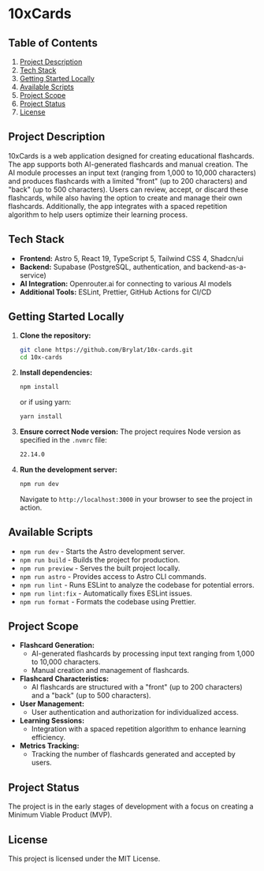 # 10xCards

## Table of Contents

1. [Project Description](#project-description)
2. [Tech Stack](#tech-stack)
3. [Getting Started Locally](#getting-started-locally)
4. [Available Scripts](#available-scripts)
5. [Project Scope](#project-scope)
6. [Project Status](#project-status)
7. [License](#license)

## Project Description

10xCards is a web application designed for creating educational flashcards. The app supports both AI-generated flashcards and manual creation. The AI module processes an input text (ranging from 1,000 to 10,000 characters) and produces flashcards with a limited "front" (up to 200 characters) and "back" (up to 500 characters). Users can review, accept, or discard these flashcards, while also having the option to create and manage their own flashcards. Additionally, the app integrates with a spaced repetition algorithm to help users optimize their learning process.

## Tech Stack

- **Frontend:** Astro 5, React 19, TypeScript 5, Tailwind CSS 4, Shadcn/ui
- **Backend:** Supabase (PostgreSQL, authentication, and backend-as-a-service)
- **AI Integration:** Openrouter.ai for connecting to various AI models
- **Additional Tools:** ESLint, Prettier, GitHub Actions for CI/CD

## Getting Started Locally

1. **Clone the repository:**
   ```bash
   git clone https://github.com/Brylat/10x-cards.git
   cd 10x-cards
   ```
2. **Install dependencies:**
   ```bash
   npm install
   ```
   or if using yarn:
   ```bash
   yarn install
   ```
3. **Ensure correct Node version:**
   The project requires Node version as specified in the `.nvmrc` file:
   ```bash
   22.14.0
   ```
4. **Run the development server:**
   ```bash
   npm run dev
   ```
   Navigate to `http://localhost:3000` in your browser to see the project in action.

## Available Scripts

- `npm run dev` - Starts the Astro development server.
- `npm run build` - Builds the project for production.
- `npm run preview` - Serves the built project locally.
- `npm run astro` - Provides access to Astro CLI commands.
- `npm run lint` - Runs ESLint to analyze the codebase for potential errors.
- `npm run lint:fix` - Automatically fixes ESLint issues.
- `npm run format` - Formats the codebase using Prettier.

## Project Scope

- **Flashcard Generation:**
  - AI-generated flashcards by processing input text ranging from 1,000 to 10,000 characters.
  - Manual creation and management of flashcards.
- **Flashcard Characteristics:**
  - AI flashcards are structured with a "front" (up to 200 characters) and a "back" (up to 500 characters).
- **User Management:**
  - User authentication and authorization for individualized access.
- **Learning Sessions:**
  - Integration with a spaced repetition algorithm to enhance learning efficiency.
- **Metrics Tracking:**
  - Tracking the number of flashcards generated and accepted by users.

## Project Status

The project is in the early stages of development with a focus on creating a Minimum Viable Product (MVP).

## License

This project is licensed under the MIT License. 